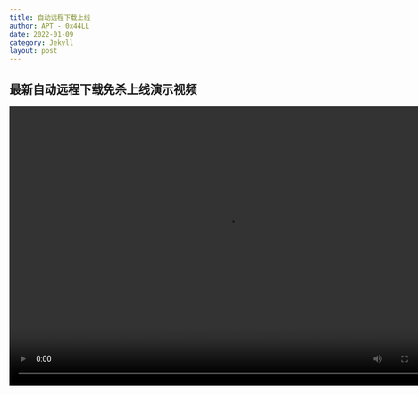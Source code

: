 ```yaml
---
title: 自动远程下载上线
author: APT - 0x44LL
date: 2022-01-09
category: Jekyll
layout: post
---
```


## 最新自动远程下载免杀上线演示视频
<video src="/public/video/AutomaticRemoteDownloadOnline.mp4" width="780px" height="500px" controls="controls"></video>
